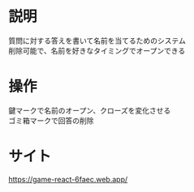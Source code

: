 # 説明

質問に対する答えを書いて名前を当てるためのシステム<br>
削除可能で、名前を好きなタイミングでオープンできる

# 操作

鍵マークで名前のオープン、クローズを変化させる<br>
ゴミ箱マークで回答の削除

# サイト

https://game-react-6faec.web.app/
